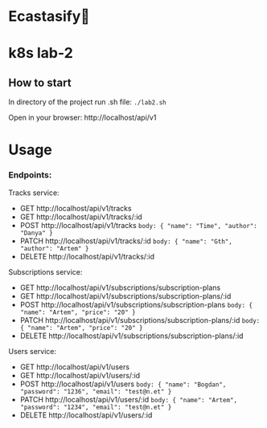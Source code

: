 # Ecastasify🎵

# k8s lab-2

## How to start
In directory of the project run .sh file:
`./lab2.sh`

Open in your browser:
http://localhost/api/v1 

# Usage
### Endpoints:
Tracks service:
- GET http://localhost/api/v1/tracks
- GET http://localhost/api/v1/tracks/:id
- POST http://localhost/api/v1/tracks
    `body: {
    "name": "Time",
    "author": "Danya"
}`
- PATCH http://localhost/api/v1/tracks/:id
`body: {
    "name": "Gth",
    "author": "Artem"
}`
- DELETE http://localhost/api/v1/tracks/:id

Subscriptions service:
- GET http://localhost/api/v1/subscriptions/subscription-plans
- GET http://localhost/api/v1/subscriptions/subscription-plans/:id
- POST http://localhost/api/v1/subscriptions/subscription-plans
 `body: {
        "name": "Artem",
        "price": "20"
    }`
- PATCH http://localhost/api/v1/subscriptions/subscription-plans/:id
`body: {
        "name": "Artem",
        "price": "20"
    }`
- DELETE http://localhost/api/v1/subscriptions/subscription-plans/:id

Users service:
- GET http://localhost/api/v1/users
- GET http://localhost/api/v1/users/:id
- POST http://localhost/api/v1/users
 `body: {
        "name": "Bogdan",
        "password": "1236",
        "email": "test@n.et"
    }`
- PATCH http://localhost/api/v1/users/:id
`body: {
        "name": "Artem",
        "password": "1234",
        "email": "test@n.et"
    }`
- DELETE http://localhost/api/v1/users/:id
